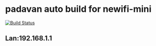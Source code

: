 # padavan auto build for newifi-mini 
[![Build Status](https://dev.azure.com/lh1234/Padavan-Build/_apis/build/status/lh123.Padavan-Build?branchName=master)](https://dev.azure.com/lh1234/Padavan-Build/_build/latest?definitionId=10?branchName=master)
## Lan:192.168.1.1

